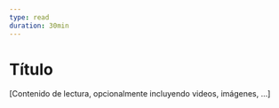 ```yaml
---
type: read
duration: 30min
---
```


# Título

[Contenido de lectura, opcionalmente incluyendo videos, imágenes, ...]
